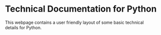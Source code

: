 # Technical Documentation for Python
This webpage contains a user friendly layout of some basic technical details for Python.
